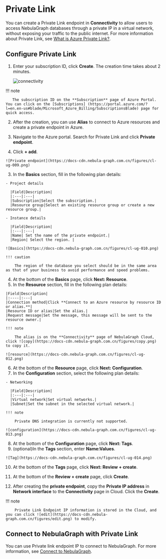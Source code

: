# Private Link

You can create a Private Link endpoint in **Connectivity** to allow users to access NebulaGraph databases through a private IP in a virtual network, without exposing your traffic to the public internet. For more information about Private Link, see [What is Azure Private Link?](https://docs.microsoft.com/en-us/azure/private-link/private-link-overview).

## Configure Private Link

1. Enter your subscription ID, click **Create**. The creation time takes about 2 minutes.

   ![connectivity](https://docs-cdn.nebula-graph.com.cn/figures/cl-ug-008.png)

  !!! note

       The subscription ID on the **Subscription** page of Azure Portal. You can click on the [Subscriptions] (https://portal.azure.com/?l=en.en-us#blade/Microsoft_Azure_Billing/SubscriptionsBlade) page for quick access.

2. After the creation, you can use **Alias** to connect to Azure resources and create a private endpoint in Azure.

  1. Navigate to the Azure portal. Search for Private Link and click **Private endpoint**.
  2. Click **+ add**.

    ![Private endpoint](https://docs-cdn.nebula-graph.com.cn/figures/cl-ug-009.png)

  3. In the **Basics** section, fill in the following plan details:

    - Project details

      |Field|Description|
      |:---|:---|
      |Subscription|Select the subscription.|
      |Resource group|Select an existing resource group or create a new resource group.|

    - Instance details

      |Field|Description|
      |:---|:---|
      |Name| Set the name of the private endpoint.|
      |Region| Select the region. |

    ![Basics](https://docs-cdn.nebula-graph.com.cn/figures/cl-ug-010.png)

    !!! caution

        The region of the database you select should be in the same area as that of your business to avoid performance and speed problems.

  4. At the bottom of the **Basics** page, click **Next: Resource**.
  5. In the **Resource** section, fill in the following plan details:

    |Field|Description|
    |:----|:---|
    |Connection method|Click **Connect to an Azure resource by resource ID or alias.**|
    |Resource ID or alias|Set the alias.|
    |Request message|Set the message, this message will be sent to the resource owner.|

    !!! note

        The alias is on the **Connectivity** page of NebulaGraph Cloud, click ![copy](https://docs-cdn.nebula-graph.com.cn/figures/copy.png) to copy it.
    
    ![resource](https://docs-cdn.nebula-graph.com.cn/figures/cl-ug-012.png)
   
  6. At the bottom of the **Resource** page, click **Next: Configuration**.
  7. In the **Configuration** section, select the following plan details:

    - Networking

      |Field|Description|
      |:---|:---|
      |Virtual network|Set virtual networks.|
      |Subnet|Set the subnet in the selected virtual network.|

    !!! note

        Private DNS integration is currently not supported.

    ![configuration](https://docs-cdn.nebula-graph.com.cn/figures/cl-ug-013.png)

  8. At the bottom of the **Configuration** page, click **Next: Tags**.
  9. (optional)In the **Tags** section, enter **Name:Values**.

    ![Tag](https://docs-cdn.nebula-graph.com.cn/figures/cl-ug-014.png)
    
  10. At the bottom of the **Tags** page, click **Next: Review + create**.
  11. At the bottom of the **Review + create** page, click **Create**.

3. After creating the **private endpoint**, copy the **Private IP address** in **Network interface** to the **Connectivity** page in Cloud. Click the **Create**.

  !!! note
  
        Private Link Endpoint IP information is stored in the Cloud, and you can click ![edit](https://docs-cdn.nebula-graph.com.cn/figures/edit.png) to modify.

## Connect to NebulaGraph with Private Link

You can use Private link endpoint IP to connect to NebulaGraph. For more information, see [Connect to NebulaGraph](../../2.quick-start/3.connect-to-nebula-graph.md).
